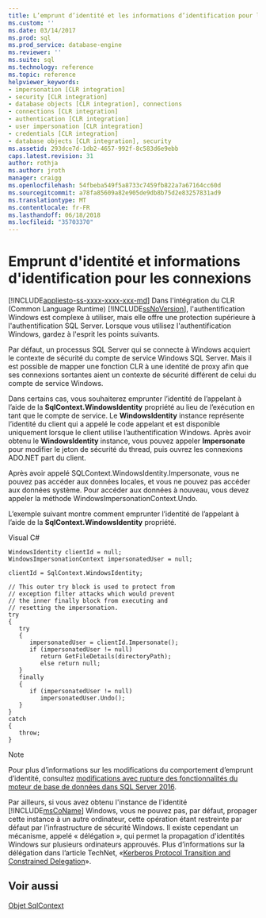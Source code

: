 ```yaml
---
title: L’emprunt d’identité et les informations d’identification pour les connexions | Documents Microsoft
ms.custom: ''
ms.date: 03/14/2017
ms.prod: sql
ms.prod_service: database-engine
ms.reviewer: ''
ms.suite: sql
ms.technology: reference
ms.topic: reference
helpviewer_keywords:
- impersonation [CLR integration]
- security [CLR integration]
- database objects [CLR integration], connections
- connections [CLR integration]
- authentication [CLR integration]
- user impersonation [CLR integration]
- credentials [CLR integration]
- database objects [CLR integration], security
ms.assetid: 293dce7d-1db2-4657-992f-8c583d6e9ebb
caps.latest.revision: 31
author: rothja
ms.author: jroth
manager: craigg
ms.openlocfilehash: 54fbeba549f5a8733c7459fb822a7a67164cc60d
ms.sourcegitcommit: a78fa85609a82e905de9db8b75d2e83257831ad9
ms.translationtype: MT
ms.contentlocale: fr-FR
ms.lasthandoff: 06/18/2018
ms.locfileid: "35703370"
---
```

# <a name="impersonation-and-credentials-for-connections"></a>Emprunt d'identité et informations d'identification pour les connexions
[!INCLUDE[appliesto-ss-xxxx-xxxx-xxx-md](../../../includes/appliesto-ss-xxxx-xxxx-xxx-md.md)]
  Dans l'intégration du CLR (Common Language Runtime) [!INCLUDE[ssNoVersion](../../../includes/ssnoversion-md.md)], l'authentification Windows est complexe à utiliser, mais elle offre une protection supérieure à l'authentification SQL Server. Lorsque vous utilisez l'authentification Windows, gardez à l'esprit les points suivants.  
  
 Par défaut, un processus SQL Server qui se connecte à Windows acquiert le contexte de sécurité du compte de service Windows SQL Server. Mais il est possible de mapper une fonction CLR à une identité de proxy afin que ses connexions sortantes aient un contexte de sécurité différent de celui du compte de service Windows.  
  
 Dans certains cas, vous souhaiterez emprunter l’identité de l’appelant à l’aide de la **SqlContext.WindowsIdentity** propriété au lieu de l’exécution en tant que le compte de service. Le **WindowsIdentity** instance représente l’identité du client qui a appelé le code appelant et est disponible uniquement lorsque le client utilise l’authentification Windows. Après avoir obtenu le **WindowsIdentity** instance, vous pouvez appeler **Impersonate** pour modifier le jeton de sécurité du thread, puis ouvrez les connexions ADO.NET part du client.  
  
 Après avoir appelé SQLContext.WindowsIdentity.Impersonate, vous ne pouvez pas accéder aux données locales, et vous ne pouvez pas accéder aux données système. Pour accéder aux données à nouveau, vous devez appeler la méthode WindowsImpersonationContext.Undo.  
  
 L’exemple suivant montre comment emprunter l’identité de l’appelant à l’aide de la **SqlContext.WindowsIdentity** propriété.  
  
 Visual C#   
  
```  
WindowsIdentity clientId = null;  
WindowsImpersonationContext impersonatedUser = null;  
  
clientId = SqlContext.WindowsIdentity;  
  
// This outer try block is used to protect from   
// exception filter attacks which would prevent  
// the inner finally block from executing and   
// resetting the impersonation.  
try  
{  
   try  
   {  
      impersonatedUser = clientId.Impersonate();  
      if (impersonatedUser != null)  
         return GetFileDetails(directoryPath);  
         else return null;  
   }  
   finally  
   {  
      if (impersonatedUser != null)  
         impersonatedUser.Undo();  
   }  
}  
catch  
{  
   throw;  
}  
```  
  
> [!NOTE]  
>  Pour plus d’informations sur les modifications du comportement d’emprunt d’identité, consultez [modifications avec rupture des fonctionnalités du moteur de base de données dans SQL Server 2016](../../../database-engine/breaking-changes-to-database-engine-features-in-sql-server-2016.md).  
  
 Par ailleurs, si vous avez obtenu l'instance de l'identité [!INCLUDE[msCoName](../../../includes/msconame-md.md)] Windows, vous ne pouvez pas, par défaut, propager cette instance à un autre ordinateur, cette opération étant restreinte par défaut par l'infrastructure de sécurité Windows. Il existe cependant un mécanisme, appelé « délégation », qui permet la propagation d'identités Windows sur plusieurs ordinateurs approuvés. Plus d’informations sur la délégation dans l’article TechNet, «[Kerberos Protocol Transition and Constrained Delegation](http://go.microsoft.com/fwlink/?LinkId=50419)».  
  
## <a name="see-also"></a>Voir aussi  
 [Objet SqlContext](../../../relational-databases/clr-integration-data-access-in-process-ado-net/sqlcontext-object.md)  
  
  
